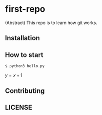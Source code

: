 # first-repo

(Abstract) This repo is to learn how git works.

## Installation

## How to start

```shell
$ python3 hello.py
```

$y=x+1$

## Contributing

## LICENSE
